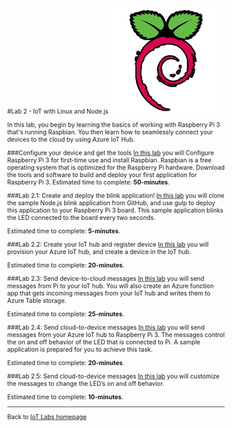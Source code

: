 #Lab 2 - IoT with Linux and Node.js
![Raspbian](/images/raspbian.png "Raspbian")

In this lab, you begin by learning the basics of working with Raspberry Pi 3 that's running Raspbian. You then learn how to seamlessly connect your devices to the cloud by using Azure IoT Hub.

###Configure your device and get the tools
[In this lab](/content/lab-2-configure-your-device-and-get-the-tools.md) you will Configure Raspberry Pi 3 for first-time use and install Raspbian. Raspbian is a free operating system that is optimized for the Raspberry Pi hardware. Download the tools and software to build and deploy your first application for Raspberry Pi 3. 
Estimated time to complete: **50-minutes**.

###Lab 2.1: Create and deploy the blink application!
[In this lab](/content/lab-2-1-create-and-deploy-the-blink-application.md) you will clone the sample Node.js blink application from GitHub, and use gulp to deploy this application to your Raspberry Pi 3 board. This sample application blinks the LED connected to the board every two seconds.

Estimated time to complete: **5-minutes**. 

###Lab 2.2: Create your IoT hub and register device
[In this lab](/content/lab-2-2-create-your-iot-hub-and-register-device.md) you will provision your Azure IoT hub, and create a device in the IoT hub.

Estimated time to complete: **20-minutes**.

###Lab 2.3: Send device-to-cloud messages
[In this lab](/content/lab-2-3-send-device-to-cloud-messages.md) you will send messages from Pi to your IoT hub. You will also create an Azure function app that gets incoming messages from your IoT hub and writes them to Azure Table storage.

Estimated time to complete: **25-minutes**. 

###Lab 2.4: Send cloud-to-device messages
[In this lab](/content/lab-2-4-send-cloud-to-device-messages.md) you will send messages from your Azure IoT hub to Raspberry Pi 3. The messages control the on and off behavior of the LED that is connected to Pi. A sample application is prepared for you to achieve this task.

Estimated time to complete: **20-minutes**.

###Lab 2.5: Send cloud-to-device messages
[In this lab](/content/lab-2-5-change-the-on-and-off-behavior-of-the-led.md) you will customize the messages to change the LED’s on and off behavior.

Estimated time to complete: **10-minutes**.


---

Back to [IoT Labs homepage](/readme.md#labs)

